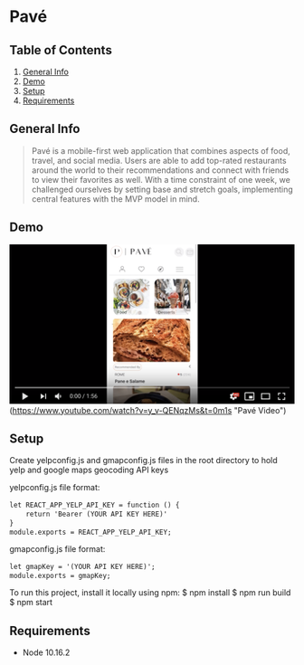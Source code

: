 # Pavé 

## Table of Contents

1. [General Info](#general-info)
1. [Demo](#demo)
1. [Setup](#setup)
1. [Requirements](#requirements)

## General Info

>Pavé is a mobile-first web application that combines aspects of food, travel, and social media. Users are able to add top-rated restaurants around the world to their recommendations and connect with friends to view their favorites as well. With a time constraint of one week, we challenged ourselves by setting base and stretch goals, implementing central features with the MVP model in mind. 

## Demo

![Pavé Video](./readme_video.png)
(https://www.youtube.com/watch?v=y_v-QENqzMs&t=0m1s "Pavé Video")

## Setup
Create yelpconfig.js and gmapconfig.js files in the root directory to hold yelp and google maps geocoding API keys

yelpconfig.js file format:

    let REACT_APP_YELP_API_KEY = function () {
        return 'Bearer (YOUR API KEY HERE)'
    }
    module.exports = REACT_APP_YELP_API_KEY;

gmapconfig.js file format:
    
    let gmapKey = '(YOUR API KEY HERE)';
    module.exports = gmapKey;

To run this project, install it locally using npm:
    $ npm install
    $ npm run build
    $ npm start

## Requirements
- Node 10.16.2
